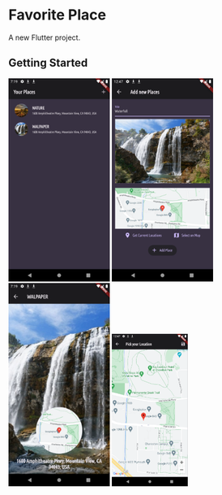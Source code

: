 # Favorite Place

A new Flutter project.

## Getting Started


 <img src="/lib/images/Foto1.png" height="400" alt="Screenshot"/>   <img src="/lib/images/Foto2.png" height="400" alt="Screenshot"/>    <img src="/lib/images/Foto3.png" height="400" alt="Screenshot"/>   <img src="/lib/images/Foto4.png" height="300" alt="Screenshot"/>    